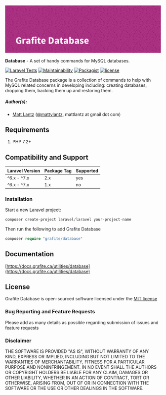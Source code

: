![Grafite Database](GrafiteDatabase-banner.png)

**Database** - A set of handy commands for MySQL databases.

[![Laravel Tests](https://github.com/grafiteinc/Database/workflows/Laravel%20Tests/badge.svg)](https://github.com/grafiteinc/Database/actions?query=workflow%3A%22Laravel+Tests%22)
[![Maintainability](https://api.codeclimate.com/v1/badges/8c00a046fec32d8b8ac7/maintainability)](https://codeclimate.com/github/GrafiteInc/database/maintainability)
[![Packagist](https://img.shields.io/packagist/dt/grafite/database.svg)](https://packagist.org/packages/grafite/database)
[![license](https://img.shields.io/github/license/mashape/apistatus.svg)](https://packagist.org/packages/grafite/database)

The Grafite Database package is a collection of commands to help with MySQL related concerns in developing including: creating databases, dropping them, backing them up and restoring them.

##### Author(s):
* [Matt Lantz](https://github.com/mlantz) ([@mattylantz](http://twitter.com/mattylantz), mattlantz at gmail dot com)

## Requirements

1. PHP 7.2+

## Compatibility and Support

| Laravel Version | Package Tag | Supported |
|-----------------|-------------|-----------|
| ^6.x - ^7.x | 2.x | yes |
| ^6.x - ^7.x | 1.x | no |

### Installation

Start a new Laravel project:
```php
composer create-project laravel/laravel your-project-name
```

Then run the following to add Grafite Database
```php
composer require "grafite/database"
```

## Documentation

[https://docs.grafite.ca/utilities/database](https://docs.grafite.ca/utilities/database)

## License
Grafite Database is open-sourced software licensed under the [MIT license](http://opensource.org/licenses/MIT)

### Bug Reporting and Feature Requests
Please add as many details as possible regarding submission of issues and feature requests

### Disclaimer
THE SOFTWARE IS PROVIDED "AS IS", WITHOUT WARRANTY OF ANY KIND, EXPRESS OR IMPLIED, INCLUDING BUT NOT LIMITED TO THE WARRANTIES OF MERCHANTABILITY, FITNESS FOR A PARTICULAR PURPOSE AND NONINFRINGEMENT. IN NO EVENT SHALL THE AUTHORS OR COPYRIGHT HOLDERS BE LIABLE FOR ANY CLAIM, DAMAGES OR OTHER LIABILITY, WHETHER IN AN ACTION OF CONTRACT, TORT OR OTHERWISE, ARISING FROM, OUT OF OR IN CONNECTION WITH THE SOFTWARE OR THE USE OR OTHER DEALINGS IN THE SOFTWARE.
